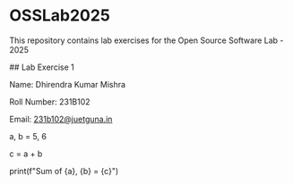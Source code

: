 # OSSLab2025

This repository contains lab exercises for the Open Source Software Lab - 2025



\## Lab Exercise 1

Name: Dhirendra Kumar Mishra

Roll Number: 231B102

Email: 231b102@juetguna.in

a, b = 5, 6

c = a + b

print(f"Sum of {a}, {b} = {c}")

